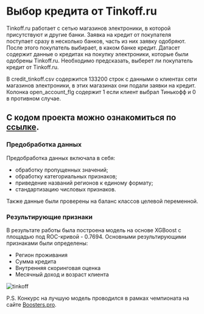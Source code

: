 # Выбор кредита от Tinkoff.ru

Tinkoff.ru работает с сетью магазинов электроники, в которой присутствуют и другие банки. Заявка на кредит от покупателя поступает сразу в несколько банков, часть из них заявку одобряют. После этого покупатель выбирает, в каком банке кредит. Датасет содержит данные о кредитах на покупку электроники, которые были одобрены Tinkoff.ru. Необходимо предсказать, выберет ли покупатель кредит от Tinkoff.ru.

В credit_tinkoff.csv содержится 133200 строк с данными о клиентах сети магазинов электроники, в этих магазинах они подали заявки на кредит. Колонка open_account_flg содержит 1 если клиент выбрал Тинькофф и 0 в противном случае.

## С кодом проекта можно ознакомиться по [ссылке](/boost_tinkoff.ipynb).

### Предобработка данных

Предобработка данных включала в себя:
- обработку пропущенных значений;
- обработку категориальных признаков;
- приведение названий регионов к единому формату;
- стандартизацию числовых признаков. 

Также данные были проверены на баланс классов целевой переменной.

### Результирующие признаки

В результате работы была построена модель на основе XGBoost с площадью под ROC-кривой - 0.7694. Основными результирующими признаками были определены:
- Регион проживания
- Сумма кредита
- Внутренняя скоринговая оценка
- Месячный доход и возраст клиента

 ![tinkoff](https://github.com/user-attachments/assets/6fc7f65b-f08c-410a-8344-51b75d32ef5e)

P.S. Конкурс на лучшую модель проводился в рамках чемпионата на сайте [Boosters.pro](https://boosters.pro/championship/tinkoff1/overview).
